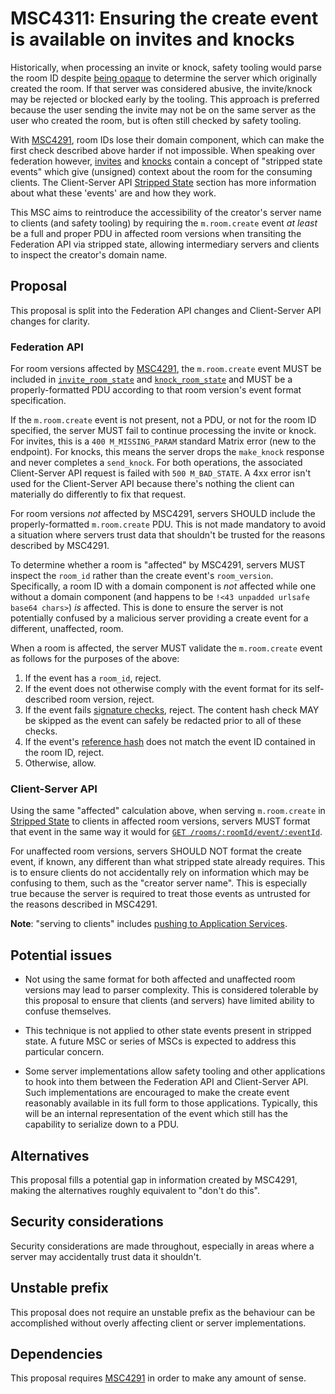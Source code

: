 # MSC4311: Ensuring the create event is available on invites and knocks

Historically, when processing an invite or knock, safety tooling would parse the room ID despite
[being opaque](https://spec.matrix.org/v1.15/appendices/#room-ids) to determine the server which
originally created the room. If that server was considered abusive, the invite/knock may be rejected
or blocked early by the tooling. This approach is preferred because the user sending the invite may
not be on the same server as the user who created the room, but is often still checked by safety
tooling.

With [MSC4291](https://github.com/matrix-org/matrix-spec-proposals/pull/4291), room IDs lose their
domain component, which can make the first check described above harder if not impossible. When
speaking over federation however, [invites](https://spec.matrix.org/v1.15/server-server-api/#put_matrixfederationv1inviteroomideventid)
and [knocks](https://spec.matrix.org/v1.15/server-server-api/#get_matrixfederationv1make_knockroomiduserid)
contain a concept of "stripped state events" which give (unsigned) context about the room for the
consuming clients. The Client-Server API [Stripped State](https://spec.matrix.org/v1.15/client-server-api/#stripped-state)
section has more information about what these 'events' are and how they work.

This MSC aims to reintroduce the accessibility of the creator's server name to clients (and safety
tooling) by requiring the `m.room.create` event *at least* be a full and proper PDU in affected room
versions when transiting the Federation API via stripped state, allowing intermediary servers and
clients to inspect the creator's domain name.


## Proposal

This proposal is split into the Federation API changes and Client-Server API changes for clarity.


### Federation API

For room versions affected by [MSC4291](https://github.com/matrix-org/matrix-spec-proposals/pull/4291),
the `m.room.create` event MUST be included in [`invite_room_state`](https://spec.matrix.org/v1.15/server-server-api/#put_matrixfederationv1inviteroomideventid)
and [`knock_room_state`](https://spec.matrix.org/v1.15/server-server-api/#get_matrixfederationv1make_knockroomiduserid)
and MUST be a properly-formatted PDU according to that room version's event format specification.

If the `m.room.create` event is not present, not a PDU, or not for the room ID specified, the server
MUST fail to continue processing the invite or knock. For invites, this is a `400 M_MISSING_PARAM`
standard Matrix error (new to the endpoint). For knocks, this means the server drops the `make_knock`
response and never completes a `send_knock`. For both operations, the associated Client-Server API
request is failed with `500 M_BAD_STATE`. A 4xx error isn't used for the Client-Server API because
there's nothing the client can materially do differently to fix that request.

For room versions *not* affected by MSC4291, servers SHOULD include the properly-formatted `m.room.create`
PDU. This is not made mandatory to avoid a situation where servers trust data that shouldn't be trusted
for the reasons described by MSC4291.

To determine whether a room is "affected" by MSC4291, servers MUST inspect the `room_id` rather than
the create event's `room_version`. Specifically, a room ID with a domain component is *not* affected
while one without a domain component (and happens to be `!<43 unpadded urlsafe base64 chars>`) *is*
affected. This is done to ensure the server is not potentially confused by a malicious server providing
a create event for a different, unaffected, room.

When a room is affected, the server MUST validate the `m.room.create` event as follows for the purposes
of the above:

1. If the event has a `room_id`, reject.
2. If the event does not otherwise comply with the event format for its self-described room version,
   reject.
3. If the event fails [signature checks](https://spec.matrix.org/v1.15/server-server-api/#validating-hashes-and-signatures-on-received-events),
   reject. The content hash check MAY be skipped as the event can safely be redacted prior to all of
   these checks.
4. If the event's [reference hash](https://spec.matrix.org/v1.15/server-server-api/#calculating-the-reference-hash-for-an-event)
   does not match the event ID contained in the room ID, reject.
5. Otherwise, allow.


### Client-Server API

Using the same "affected" calculation above, when serving `m.room.create` in [Stripped State](https://spec.matrix.org/v1.15/client-server-api/#stripped-state)
to clients in affected room versions, servers MUST format that event in the same way it would for
[`GET /rooms/:roomId/event/:eventId`](https://spec.matrix.org/v1.15/client-server-api/#get_matrixclientv3roomsroomideventeventid).

For unaffected room versions, servers SHOULD NOT format the create event, if known, any different than
what stripped state already requires. This is to ensure clients do not accidentally rely on information
which may be confusing to them, such as the "creator server name". This is especially true because the
server is required to treat those events as untrusted for the reasons described in MSC4291.

**Note**: "serving to clients" includes [pushing to Application Services](https://spec.matrix.org/v1.15/application-service-api/#pushing-events).


## Potential issues

* Not using the same format for both affected and unaffected room versions may lead to parser complexity.
  This is considered tolerable by this proposal to ensure that clients (and servers) have limited
  ability to confuse themselves.

* This technique is not applied to other state events present in stripped state. A future MSC or
  series of MSCs is expected to address this particular concern.

* Some server implementations allow safety tooling and other applications to hook into them between
  the Federation API and Client-Server API. Such implementations are encouraged to make the create
  event reasonably available in its full form to those applications. Typically, this will be an internal
  representation of the event which still has the capability to serialize down to a PDU.


## Alternatives

This proposal fills a potential gap in information created by MSC4291, making the alternatives roughly
equivalent to "don't do this".


## Security considerations

Security considerations are made throughout, especially in areas where a server may accidentally trust
data it shouldn't.


## Unstable prefix

This proposal does not require an unstable prefix as the behaviour can be accomplished without overly
affecting client or server implementations.


## Dependencies

This proposal requires [MSC4291](https://github.com/matrix-org/matrix-spec-proposals/pull/4291) in
order to make any amount of sense.
